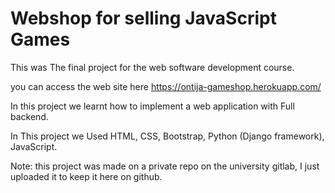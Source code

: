 # Webshop for selling JavaScript Games

This was The final project for the web software development course. 

you can access the web site here https://ontija-gameshop.herokuapp.com/ 

In this project we learnt how to implement a web application with Full backend. 

In This project we Used HTML, CSS, Bootstrap, Python (Django framework), JavaScript.

Note: this project was made on a private repo on the university gitlab, I just uploaded it to keep it here on github. 
